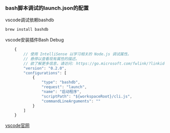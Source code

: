 ### bash脚本调试的launch.json的配置

vscode调试依赖bashdb
```bash
brew install bashdb
```

vscode安装插件Bash Debug
```javascript
    {
        // 使用 IntelliSense 以学习相关的 Node.js 调试属性。
        // 悬停以查看现有属性的描述。
        // 欲了解更多信息，请访问: https://go.microsoft.com/fwlink/?linkid=830387
        "version": "0.2.0",
        "configurations": [
            {
                "type": "bashdb",
                "request": "launch",
                "name": "启动程序",
                "scriptPath": "${workspaceRoot}/cli.js",
                "commandLineArguments": ""
            }
        ]
    }

```

[vscode官网](https://code.visualstudio.com/docs/languages/python)